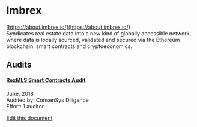 
# Imbrex
  
[https://about.imbrex.io/](https://about.imbrex.io/)<br>
Syndicates real estate data into a new kind of globally accessible network, where data is locally sourced, validated and secured via the Ethereum blockchain, smart contracts and cryptoeconomics.


## Audits



#### [RexMLS Smart Contracts Audit](https://drive.google.com/file/d/1KCFBTMK5dQeqxzmOsjs-fxeLmi7P12F1/view)

June, 2018<br>
Audited by: ConsenSys Diligence<br>Effort: 1 auditor<br>

      

  





[Edit this document](https://github.com/ConsenSys/blockchainSecurityDB/blob/master/projects/imbrex.json)